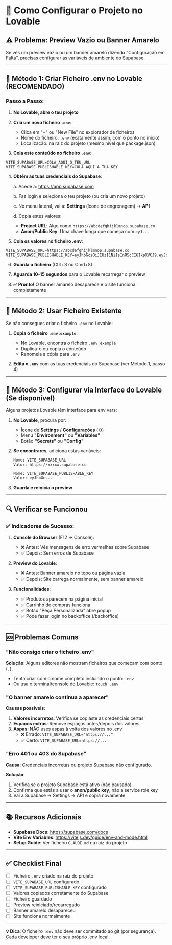 # 🚀 Como Configurar o Projeto no Lovable

## ⚠️ Problema: Preview Vazio ou Banner Amarelo

Se vês um preview vazio ou um banner amarelo dizendo "Configuração em Falta", precisas configurar as variáveis de ambiente do Supabase.

---

## 📝 Método 1: Criar Ficheiro .env no Lovable (RECOMENDADO)

### Passo a Passo:

1. **No Lovable, abre o teu projeto**

2. **Cria um novo ficheiro `.env`**:
   - Clica em "+" ou "New File" no explorador de ficheiros
   - Nome do ficheiro: `.env` (exatamente assim, com o ponto no início)
   - Localização: na raiz do projeto (mesmo nível que package.json)

3. **Cola este conteúdo no ficheiro `.env`**:

```env
VITE_SUPABASE_URL=COLA_AQUI_O_TEU_URL
VITE_SUPABASE_PUBLISHABLE_KEY=COLA_AQUI_A_TUA_KEY
```

4. **Obtém as tuas credenciais do Supabase**:

   a. Acede a: https://app.supabase.com

   b. Faz login e seleciona o teu projeto (ou cria um novo projeto)

   c. No menu lateral, vai a: **Settings** (ícone de engrenagem) → **API**

   d. Copia estes valores:
      - **Project URL**: Algo como `https://abcdefghijklmnop.supabase.co`
      - **Anon/Public Key**: Uma chave longa que começa com `eyJ...`

5. **Cola os valores no ficheiro .env**:

```env
VITE_SUPABASE_URL=https://abcdefghijklmnop.supabase.co
VITE_SUPABASE_PUBLISHABLE_KEY=eyJhbGciOiJIUzI1NiIsInR5cCI6IkpXVCJ9.eyJpc3MiOiJzdXBhYmFzZSIsInJlZiI6ImFiY2RlZmdoaWprbG1ub3AiLCJyb2xlIjoiYW5vbiIsImlhdCI6MTYzODMxNjgwMCwiZXhwIjoxOTUzODkyODAwfQ.exemplo_de_signature
```

6. **Guarda o ficheiro** (Ctrl+S ou Cmd+S)

7. **Aguarda 10-15 segundos** para o Lovable recarregar o preview

8. **✅ Pronto!** O banner amarelo desaparece e o site funciona completamente

---

## 📝 Método 2: Usar Ficheiro Existente

Se não consegues criar o ficheiro `.env` no Lovable:

1. **Copia o ficheiro `.env.example`**:
   - No Lovable, encontra o ficheiro `.env.example`
   - Duplica-o ou copia o conteúdo
   - Renomeia a cópia para `.env`

2. **Edita o `.env`** com as tuas credenciais do Supabase (ver Método 1, passo 4)

---

## 📝 Método 3: Configurar via Interface do Lovable (Se disponível)

Alguns projetos Lovable têm interface para env vars:

1. **No Lovable**, procura por:
   - Ícone de **Settings** / **Configurações** (⚙️)
   - Menu **"Environment"** ou **"Variables"**
   - Botão **"Secrets"** ou **"Config"**

2. **Se encontrares**, adiciona estas variáveis:
   ```
   Nome: VITE_SUPABASE_URL
   Valor: https://xxxxx.supabase.co

   Nome: VITE_SUPABASE_PUBLISHABLE_KEY
   Valor: eyJhbGc...
   ```

3. **Guarda e reinicia o preview**

---

## 🔍 Verificar se Funcionou

### ✅ Indicadores de Sucesso:

1. **Console do Browser** (F12 → Console):
   - ❌ Antes: Vês mensagens de erro vermelhas sobre Supabase
   - ✅ Depois: Sem erros de Supabase

2. **Preview do Lovable**:
   - ❌ Antes: Banner amarelo no topo ou página vazia
   - ✅ Depois: Site carrega normalmente, sem banner amarelo

3. **Funcionalidades**:
   - ✅ Produtos aparecem na página inicial
   - ✅ Carrinho de compras funciona
   - ✅ Botão "Peça Personalizada" abre popup
   - ✅ Pode fazer login no backoffice (/backoffice)

---

## 🆘 Problemas Comuns

### "Não consigo criar o ficheiro .env"

**Solução**: Alguns editores não mostram ficheiros que começam com ponto (`.`).

- Tenta criar com o nome completo incluindo o ponto: `.env`
- Ou usa o terminal/console do Lovable: `touch .env`

### "O banner amarelo continua a aparecer"

**Causas possíveis**:

1. **Valores incorretos**: Verifica se copiaste as credenciais certas
2. **Espaços extras**: Remove espaços antes/depois dos valores
3. **Aspas**: NÃO uses aspas à volta dos valores no .env
   - ❌ Errado: `VITE_SUPABASE_URL="https://..."`
   - ✅ Certo: `VITE_SUPABASE_URL=https://...`

### "Erro 401 ou 403 do Supabase"

**Causa**: Credenciais incorretas ou projeto Supabase não configurado.

**Solução**:
1. Verifica se o projeto Supabase está ativo (não pausado)
2. Confirma que estás a usar o **anon/public key**, não a service role key
3. Vai a Supabase → Settings → API e copia novamente

---

## 📚 Recursos Adicionais

- **Supabase Docs**: https://supabase.com/docs
- **Vite Env Variables**: https://vitejs.dev/guide/env-and-mode.html
- **Setup Guide**: Ver ficheiro `CLAUDE.md` na raiz do projeto

---

## ✅ Checklist Final

- [ ] Ficheiro `.env` criado na raiz do projeto
- [ ] `VITE_SUPABASE_URL` configurado
- [ ] `VITE_SUPABASE_PUBLISHABLE_KEY` configurado
- [ ] Valores copiados corretamente do Supabase
- [ ] Ficheiro guardado
- [ ] Preview reiniciado/recarregado
- [ ] Banner amarelo desapareceu
- [ ] Site funciona normalmente

---

**💡 Dica**: O ficheiro `.env` não deve ser commitado ao git (por segurança). Cada developer deve ter o seu próprio .env local.
